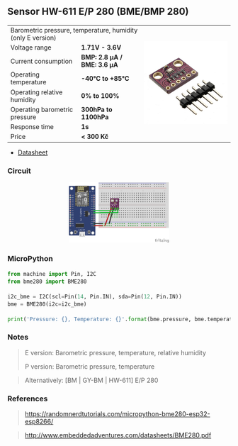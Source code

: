 ## Sensor HW-611 E/P 280 (BME/BMP 280)

<table border="0" width="100%"><tr><td colspan=2 width="60%">Barometric pressure, temperature, humidity (only E version)</td>
<td rowspan=9 width="40%" align="right"><img src="../../.img/hw_280.jpg" width="200px" /></td></tr>
<tr><td>Voltage range</td><td><b>1.71V - 3.6V</b></td></tr>
<tr><td>Current consumption</td><td><b>BMP: 2.8 &microA / BME: 3.6 &microA</b></td></tr>
<tr><td>Operating temperature</td><td><b>-40°C to +85°C</b></td></tr>
<tr><td>Operating relative humidity</td><td><b>0% to 100%</b></td></tr>
<tr><td>Operating barometric pressure</td><td><b>300hPa to 1100hPa</b></td></tr>
<tr><td>Response time</td><td><b>1s</b></td></tr>
<tr><td>Price</td><td><b>< 300 Kč</b></td></tr></table>

* [Datasheet](./datasheet.pdf)

### Circuit
<p align="center"><img src="../../.img/bme280_circuit_bb.png" width="45%" /></p>

### MicroPython

```python
from machine import Pin, I2C
from bme280 import BME280

i2c_bme = I2C(scl=Pin(14, Pin.IN), sda=Pin(12, Pin.IN))
bme = BME280(i2c=i2c_bme)

print('Pressure: {}, Temperature: {}'.format(bme.pressure, bme.temperature))
```

### Notes
> E version: Barometric pressure, temperature, relative humidity
>
> P version: Barometric pressure, temperature

> Alternatively: [BM | GY-BM | HW-611] E/P 280

### References
> https://randomnerdtutorials.com/micropython-bme280-esp32-esp8266/

> http://www.embeddedadventures.com/datasheets/BME280.pdf